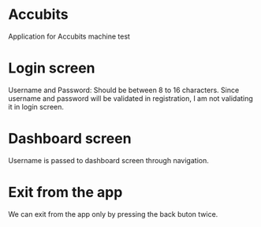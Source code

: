 # Accubits
Application for Accubits machine test

# Login screen
Username and Password: Should be between 8 to 16 characters.
Since username and password will be validated in registration, I am not validating it in login screen.

# Dashboard screen
Username is passed to dashboard  screen through navigation.

# Exit from the app
We can exit from the app only by pressing the back buton twice.

